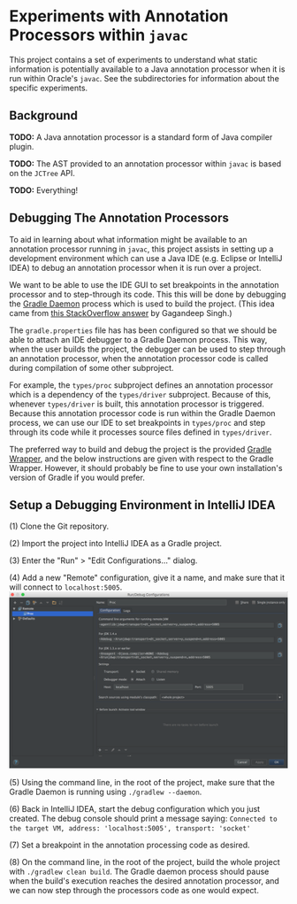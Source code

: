 # Experiments with Annotation Processors within `javac`

This project contains a set of experiments to understand what static
information is potentially available to a Java annotation processor when it is
run within Oracle's `javac`. See the subdirectories for information about the
specific experiments.


## Background

**TODO:** A Java annotation processor is a standard form of Java compiler
plugin.

**TODO:** The AST provided to an annotation processor within `javac` is based
on the `JCTree` API.

**TODO:** Everything!


## Debugging The Annotation Processors

To aid in learning about what information might be available to an annotation
processor running in `javac`, this project assists in setting up a development
environment which can use a Java IDE (e.g. Eclipse or IntelliJ IDEA) to debug
an annotation processor when it is run over a project.

We want to be able to use the IDE GUI to set breakpoints in the annotation
processor and to step-through its code. This this will be done by debugging the
[Gradle Daemon](https://docs.gradle.org/current/userguide/gradle_daemon.html)
process which is used to build the project. (This idea came from [this
StackOverflow answer](http://stackoverflow.com/a/36765029) by Gagandeep Singh.)

The `gradle.properties` file has has been configured so that we should be able
to attach an IDE debugger to a Gradle Daemon process. This way, when the user
builds the project, the debugger can be used to step through an annotation
processor, when the annotation processor code is called during compilation of
some other subproject.

For example, the `types/proc` subproject defines an annotation processor which
is a dependency of the `types/driver` subproject. Because of this, whenever
`types/driver` is built, this annotation processor is triggered. Because this
annotation processor code is run within the Gradle Daemon process, we can use
our IDE to set breakpoints in `types/proc` and step through its code while it 
processes source files defined in `types/driver`.

The preferred way to build and debug the project is the provided
[Gradle Wrapper](https://docs.gradle.org/current/userguide/gradle_wrapper.html),
and the below instructions are given with respect to the Gradle Wrapper.
However, it should probably be fine to use your own installation's version of
Gradle if you would prefer.


## Setup a Debugging Environment in IntelliJ IDEA

(1) Clone the Git repository.

(2) Import the project into IntelliJ IDEA as a Gradle project.

(3) Enter the "Run" > "Edit Configurations..." dialog.

(4) Add a new "Remote" configuration, give it a name, and make sure that it
    will connect to `localhost:5005`. ![](img/intellij_idea_remote_debug_configuration.png)

(5) Using the command line, in the root of the project, make sure that the
    Gradle Daemon is running using `./gradlew --daemon`.

(6) Back in IntelliJ IDEA, start the debug configuration which you just
    created. The debug console should print a message saying: `Connected to the
    target VM, address: 'localhost:5005', transport: 'socket'`

(7) Set a breakpoint in the annotation processing code as desired.

(8) On the command line, in the root of the project, build the whole project
    with `./gradlew clean build`. The Gradle daemon process should pause when
    the build's execution reaches the desired annotation processor, and we can
    now step through the processors code as one would expect.
